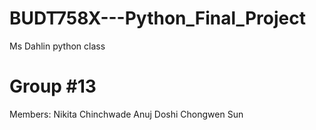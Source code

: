 # BUDT758X---Python_Final_Project
  Ms Dahlin python class
# Group #13
Members: 
  Nikita Chinchwade
  Anuj Doshi
  Chongwen Sun
